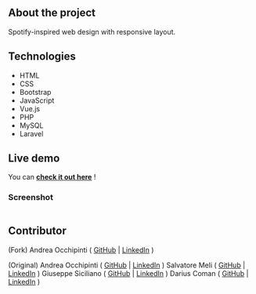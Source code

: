 ## About the project
Spotify-inspired web design with responsive layout.

## Technologies 
- HTML
- CSS 
- Bootstrap
- JavaScript 
- Vue.js
- PHP 
- MySQL 
- Laravel

## Live demo
You can **[check it out here](https://painteyes.github.io/laravel-vue-deliveroo)** !

### Screenshot
<img src=""/>

## Contributor
(Fork)
Andrea Occhipinti ( [GitHub](https://github.com/painteyes) | [LinkedIn](https://www.linkedin.com/in/occhipinti) )

(Original) 
Andrea Occhipinti ( [GitHub](https://github.com/painteyes) | [LinkedIn](https://www.linkedin.com/in/occhipinti) )
Salvatore Meli ( [GitHub](https://github.com/painteyes) | [LinkedIn](https://www.linkedin.com/in/occhipinti) )
Giuseppe Siciliano ( [GitHub](https://github.com/painteyes) | [LinkedIn](https://www.linkedin.com/in/occhipinti) )
Darius Coman ( [GitHub](https://github.com/painteyes) | [LinkedIn](https://www.linkedin.com/in/occhipinti) )
